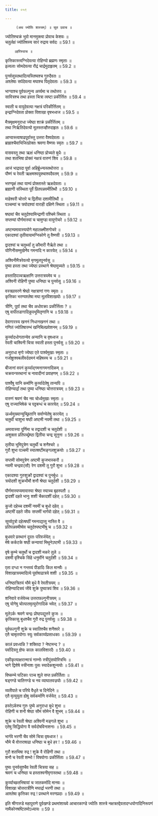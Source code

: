 ```yaml
---
title: ०५९

---
```

         (अथ ज्योतिः शास्त्रम्) ॥ सूत उवाच ॥  
ज्योतिश्चक्रं भुवो मानमुक्त्वा प्रोवाच केशवः ॥  
चतुर्लक्षं ज्योतिषस्य सारं रुद्राय सर्वदः ॥ 59.1 ॥  
  
        ॥हरिरुवाच ॥  
कृत्तिकास्त्वग्निदेवत्या रोहिण्यो ब्रह्मणः स्मृताः ॥  
इल्वलाः सोमदेवत्या रौद्रं चार्द्रमुदाहृतम् ॥ 59.2 ॥  
  
पुनर्वसुस्तथादित्यस्तिष्यश्च गुरुदैवतः ॥  
अश्लेषाः सर्पदेवत्या मघाश्च पितृदेवताः ॥ 59.3 ॥  
  
भाग्याश्च पूर्वफल्गुन्य अर्य्यमा च तथोत्तरः ॥  
सावित्रश्च तथा हस्ता चित्रा त्वष्टा प्रकीर्त्तितः ॥ 59.4 ॥  
  
स्वाती च वायुदेवत्या नक्षत्रं परिकीर्त्तितम् ॥  
इन्द्राग्निदेवता प्रोक्ता विशाखा वृषभध्वज ॥ 59.5 ॥  
  
मैत्रमृक्षमनूराधा ज्येष्ठा शाक्रं प्रकीर्त्तितम् ॥  
तथा निर्ऋतिदेवत्यो मूलस्तज्ज्ञैरुदाहृतः ॥ 59.6 ॥  
  
आप्यास्त्वाषाढपूर्वास्तु उत्तरा वैश्वदेवताः ॥  
ब्राह्मश्चैवाभिजित्प्रोक्तः श्रवणा वैष्णवः स्मृतः ॥ 59.7 ॥  
  
वासवस्तु तथा ऋक्षं धनिष्ठा प्रोच्यते बुधैः ॥  
तथा शतभिषा प्रोक्तं नक्षत्रं वारुणं शिव ॥ 59.8 ॥  
  
आजं भाद्रपदा पूर्वा अहिर्ब्रुध्न्यस्तथोत्तरा ॥  
पौष्णं च रेवती ऋक्षमश्वयुक्चाश्वदैवतम् ॥ 59.9 ॥  
  
भरण्यृक्षं तथा याम्यं प्रोक्तास्ते ऋक्षदेवताः ॥  
ब्रह्माणी संस्थिता पूर्वे प्रितपन्नवमीतिथौ ॥ 59.10 ॥  
  
माहेश्वरी चोत्तरे च द्वितीया दशामीतिथौ ॥  
पञ्चम्यां च त्रयोदश्यां वाराही दक्षिणे स्थिता ॥ 59.11 ॥  
  
षष्ठ्यां चैव चतुर्दश्यामिन्द्राणी पश्चिमे स्थिता ॥  
सप्तम्यां पौर्णमास्यां च चामुण्डा वायुगोचरे ॥ 59.12 ॥  
  
अष्टम्यमावास्ययोगे महालक्ष्मीशगोचरे ॥  
एकादश्यां तृतीयायामग्निकोणे तु वैष्णवी ॥ 59.13 ॥  
  
द्वादश्यां च चतुर्थ्यां तु कौमारी नैर्ऋते तथा ॥  
योगिनीसम्मुखेनैव गमनादि न कारयेत् ॥ 59.14 ॥  
  
अश्विनीमैत्ररेवत्यो मृगमूलपुनर्वसु ॥  
पुष्या हस्ता तथा ज्येष्ठा प्रस्थाने श्रेष्ठमुच्यते ॥ 59.15 ॥  
  
हस्तादिपञ्चऋक्षाणि उत्तरात्रयमेव च ॥  
अश्विनी रोहिणी पुष्या धनिष्ठा च पुनर्वसु ॥ 59.16 ॥  
  
वस्त्रप्रावरणे श्रेष्ठो नक्षत्राणां गणः स्मृतः ॥  
कृत्तिका भरण्यश्लेषा मघा मूलविशाखयोः ॥ 59.17 ॥  
  
त्रीणि, पूर्वा तथा चैव अधोवक्राः प्रकीर्त्तिताः ? ॥  
एषु वापीतडागादिकूपभूमितृणानि च ॥ 59.18 ॥  
  
देवागारस्य खननं निधानखननं तथा ॥  
गणितं ज्योतिषारम्भं खनिबिलप्रवेशनम् ॥ 59.19 ॥  
  
कुर्य्यादधोगतान्येव अन्यानि च वृषध्वज ॥  
रेवती चाश्विनी चित्रा स्वाती हस्ता पुनर्वसु ॥ 59.20 ॥  
  
अनुराधा मृगो ज्येष्ठा एते पार्श्वमुखाः स्मृताः ॥  
गजोष्ट्राश्वबलीवर्ददमनं महिषस्य च ॥ 59.21 ॥  
  
बीजानां वपनं कुर्य्याद्गमनागमनादिकम् ॥  
चक्रयन्त्ररथानां च नावादीनां प्रवाहणम् ॥ 59.22 ॥  
  
पार्श्वेषु यानि कर्माणि कुर्य्यादेतेषु तान्यपि ॥  
रोहिण्यार्द्रां तथा पुष्या धनिष्ठा चोत्तरात्रयम् ॥ 59.23 ॥  
  
वारुणं श्रवणं चैव नव चोर्ध्वमुखाः स्मृताः ॥  
एषु राज्याभिषेकं च पट्टबन्धं च कारयेत् ॥ 59.24 ॥  
  
ऊर्ध्वमुख्यान्युच्छ्रितानि सर्वाण्येतेषु कारयेत् ॥  
चतुर्थी चाशुभा षष्ठी अष्टमी नवमी तथा ॥ 59.25 ॥  
  
अमावास्या पूर्णिमा च तद्वादशी च चतुर्दशी ॥  
अशुक्ला प्रतिपच्छ्रेष्ठा द्वितीया चन्द्र सूनुना ॥ 59.26 ॥  
  
तृतीया भूमिपुत्रेण चतुर्थी च शनैश्चरे ॥  
गुरौ शुभा पञ्चमी स्यात्षष्टीमङ्गलशुक्रयोः ॥ 59.27 ॥  
  
सप्तमी सोमपुत्रेण अष्टमी कुजभास्करौ ॥  
नवमी चन्द्रवा(सौ) रेण दशमी तु गुरौ शुभा ॥ 59.28 ॥  
  
एकादश्या गुरुशुक्रौ द्वादश्यां च पुनर्बुधः ॥  
त्रयोदशी शुक्रभौमौ शनौ श्रेष्ठा चतुर्दशी ॥ 59.29 ॥  
  
पौर्णमास्यप्यमावास्या श्रेष्ठा स्याच्च बृहस्पतौ ॥  
द्वादशीं दहते भानुः शशी चैकादशीं दहेत् ॥ 59.30 ॥  
  
कुजो दहेच्च दशमीं नवमीं च बुधो दहेत् ॥  
अष्टमीं दहते जीवः सप्तमीं भार्गवो दहेत् ॥ 59.31 ॥  
  
सूर्य्यपुत्रो दहेत्षष्ठीं गमनाद्यासु नास्ति वै ॥  
प्रतिपन्नवमीष्वेव चतुर्दश्यष्टमीषु च ॥ 59.32 ॥  
  
बुधवारे प्रस्थानं दूरतः परिवर्जयेत् ॥  
मेषे कर्कटके षष्ठी कन्यायां मिथुनेऽष्टमी ॥ 59.33 ॥  
  
वृषे कुम्भे चतुर्थो च द्वादशी मकरे तुले ॥  
दशमी वृश्चिके सिंहे धनुर्मोने चतुर्दशी ॥ 59.34 ॥  
  
एता दग्धा न गन्तव्यं पीडादिः किल मानवैः ॥  
विशाखात्रयमादित्ये पूर्वाषाढात्रये शशी ॥ 59.35 ॥  
  
धनिष्ठात्रितयं भौमे बुधे वै रेवतीत्रयम् ॥  
रोहिण्यादित्रयं जीवे शुक्रे पुष्यात्रयं शिव ॥ 59.36 ॥  
  
शनिवारे वर्जयेच्च उत्तराफल्गुनीत्रयम् ॥  
एषु योगेषु चोत्पातमृत्युरोगादिकं भवेत् ॥ 59.37 ॥  
  
मूलेऽर्कः श्रवणे चन्द्रः प्रोष्ठपद्युत्तरे कुजः ॥  
कृत्तिकासु बुधश्चैव गुरौ रुद्र पुनर्वसुः ॥ 59.38 ॥  
  
पूर्वफल्गुनी शुक्रे च स्वातिश्चैव शनैश्वरे ॥  
एतै चामृतयोगाः स्युः सर्वकार्य्यप्रसाधकाः ॥ 59.39 ॥  
  
कालं प्रवध्यन्नि ? शक्तिदा ? नेष्टमन्द ? ॥  
पर्वादिस्तु ज्ञेयः कालः कालविशारदैः ॥ 59.40 ॥  
  
एकीकृत्याक्षरान्मात्रं नाम्नोः स्त्रीपुंसयोस्त्रिभिः ॥  
भागे द्विशेषे स्त्रीनाशः पुसः स्यादेकशून्ययोः ॥ 59.41 ॥  
  
विष्कम्भे घटिकाः पञ्च शूले सप्त प्रकीर्तिताः ॥  
षड्गण्डे चातिगण्डे च नव व्याघातवज्रयोः ॥ 59.42 ॥  
  
व्यतीपाते च परिघे वैधृते च दिनेदिने ॥  
एतै मृत्युयुता ह्येषु सर्वकर्माणि वर्जयेत् ॥ 59.43 ॥  
  
हस्तेऽर्कश्च गुरुः पुष्ये अनुराधा बुधे शुभा ॥  
रोहिणी च शनौ श्रेष्ठा सौमं सोमेन वै शुभम् ॥ 59.44 ॥  
  
शुक्रे च रेवती श्रेष्ठा अश्विनी मङ्गले शुभा ॥  
एतेषु सिद्धियोगा वै सर्वदोषविनाशनाः ॥ 59.45 ॥  
  
भार्गवे भरणी चैव सोमे चित्रा वृषध्वज ! ॥  
भौमे चै वोत्तराषाढा धनिष्ठा च बुधे हर ! ॥ 59.46 ॥  
  
गुरौ शतभिषा रुद्र ! शुक्रे वै रोहिणी तथा ॥  
शनौ च रेवती शम्भो ! विषयोगाः प्रकीर्त्तिताः ॥ 59.47 ॥  
  
पुष्यः पुनर्वसुश्चैव रेवती चित्रया सह ॥  
श्रवणं च धनिष्ठा च हस्ताश्वनीमृगास्तथा ॥ 59.48 ॥  
  
कुर्य्याच्छतभिषायां च जातकर्मादि मानवः ॥  
विशाखा चोत्तरात्रीणि मघार्द्रा भरणी तथा ॥  
आश्लेषा कृत्तिका रुद्र ! प्रस्थाने मरणप्रदाः ॥ 59.49 ॥  
  
इति श्रीगारुडे महापुराणे पूर्वखण्डे प्रथमांशाख्ये आचारकाण्डे ज्योतिः शास्त्रे नक्षत्रतद्देवतादग्धयोगादिनिरूपणं नामैकोनषष्टितमोऽध्यायः ॥ 59 ॥